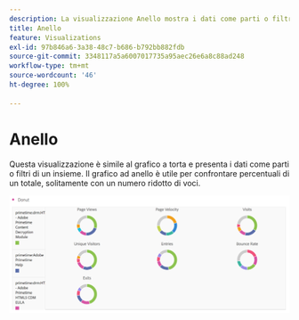 ```yaml
---
description: La visualizzazione Anello mostra i dati come parti o filtri di un insieme.
title: Anello
feature: Visualizations
exl-id: 97b846a6-3a38-48c7-b686-b792bb882fdb
source-git-commit: 3348117a5a6007017735a95aec26e6a8c88ad248
workflow-type: tm+mt
source-wordcount: '46'
ht-degree: 100%

---
```


# Anello

Questa visualizzazione è simile al grafico a torta e presenta i dati come parti o filtri di un insieme. Il grafico ad anello è utile per confrontare percentuali di un totale, solitamente con un numero ridotto di voci.

![](assets/donut.png)
